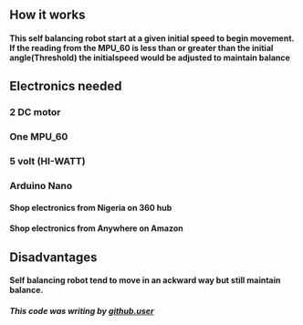 ## How it works

#### This self balancing robot start at a given initial speed to begin movement. If the reading from the MPU_60 is less than or greater than the initial angle(Threshold) the initialspeed would be adjusted to maintain balance

## Electronics needed

### 2 DC motor

### One MPU_60

### 5 volt (HI-WATT)

### Arduino Nano

#### Shop electronics from Nigeria on 360 hub

#### Shop electronics from Anywhere on Amazon

## Disadvantages

#### Self balancing robot tend to move in an ackward way but still maintain balance.

##### This code was writing by [github.user](https://github.com/Coderdivine)
